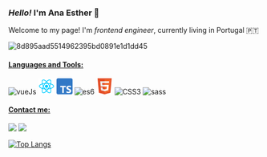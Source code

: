 ### *Hello!* I'm Ana Esther 👋

Welcome to my page! I'm *frontend engineer*, currently living in Portugal 🇵🇹


![8d895aad5514962395bd0891e1d1dd45](https://github.com/anaestheramaral/anaestheramaral/assets/71028684/f389f690-f96e-4749-b962-36005dba5b50)

#### <ins>Languages and Tools:</ins>

<img src="https://upload.wikimedia.org/wikipedia/commons/thumb/9/95/Vue.js_Logo_2.svg/1184px-Vue.js_Logo_2.svg.png" alt="vueJs" height="32"> <img src="images/1_cPh7ujRIfcHAy4kW2ADGOw.png" height="32" alt="react.js"> <img src="images/512px-Typescript_logo_2020.svg.png" height="32" alt="typescript"> <img src="https://upload.wikimedia.org/wikipedia/commons/thumb/6/6a/JavaScript-logo.png/640px-JavaScript-logo.png" height="32" alt="es6">  <img src="images/HTML5.png" height="32" alt="HTML5"> <img src="https://upload.wikimedia.org/wikipedia/commons/thumb/6/62/CSS3_logo.svg/2048px-CSS3_logo.svg.png" height="32" alt="CSS3"> <img src="https://upload.wikimedia.org/wikipedia/commons/thumb/9/96/Sass_Logo_Color.svg/1280px-Sass_Logo_Color.svg.png" alt="sass" height="32">
 
#### <ins>Contact me:</ins>
[<img src="https://img.shields.io/badge/LinkedIn-0077B5?style=for-the-badge&logo=linkedin&logoColor=white" target="_blank">](https://www.linkedin.com/in/ana-esther-amaral/ "Ana's linkedIn")  [<img src="https://img.shields.io/badge/Gmail-D14836?style=for-the-badge&logo=gmail&logoColor=white">](mailto:anaestheramaral@gmail.com "email")

[![Top Langs](https://github-readme-stats.vercel.app/api/top-langs/?username=anaestheramaral&layout=compact&hide_border=true)](https://github.com/anaestheramaral/github-readme-stats)



